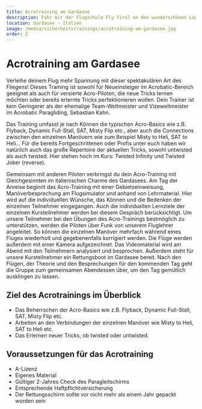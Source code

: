 ```yaml
---
title: Acrotraining am Gardasee
description: Fahr mit der Flugschule Fly Tirol an den wunderschönen Lago Di Garda.
location: Gardasee - Italien
image: /media/sicherheitstrainings/acrotraining-am-gardasee.jpg
order: 2
---
```


# Acrotraining am Gardasee

Verleihe deinem Flug mehr Spannung mit dieser spektakulären Art des Fliegens! Dieses Training ist sowohl für Neueinsteiger im Acrobatic-Bereich geeignet als auch für versierte Acro-Piloten, die neue Tricks lernen möchten oder bereits erlernte Tricks perfektionieren wollen. Dein Trainer ist kein Geringerer als der ehemalige Team-Weltmeister und Vizeweltmeister im Acrobatic Paragliding, Sebastian Kahn.

Das Training umfasst je nach Können die typischen Acro-Basics wie z.B. Flyback, Dynamic Full-Stall, SAT, Misty Flip etc., aber auch die Connections zwischen den einzelnen Manövern wie zum Beispiel Misty to Heli, SAT to Heli… Für die bereits Fortgeschrittenen oder Profis unter euch haben wir natürlich auch das große Repertoire der aktuellen Tricks, sowohl untwisted als auch twisted. Hier stehen hoch im Kurs: Twisted Infinity und Twisted Joker (reverse).

Gemeinsam mit anderen Piloten verbringst du dein Acro-Training mit Gleichgesinnten im italienischen Charme des Gardasees. Am Tag der Anreise beginnt das Acro-Training mit einer Gebietseinweisung, Manöverbesprechung am Flugsimulator und anhand von Lehrmaterial. Hier wird auf die individuellen Wünsche, das Können und die Bedenken der einzelnen Teilnehmer eingegangen. Auch die individuellen Lernziele der einzelnen Kursteilnehmer werden bei diesem Gespräch berücksichtigt. Um unsere Teilnehmer bei den Übungen des Acro-Trainings bestmöglich zu unterstützen, werden die Piloten über Funk von unserem Fluglehrer angeleitet. So können die einzelnen Manöver mehrfach während eines Fluges wiederholt und gegebenenfalls korrigiert werden. Die Flüge werden außerdem mit einer Kamera aufgezeichnet. Das Videomaterial wird am Abend mit den Teilnehmern analysiert und besprochen. Außerdem steht für unsere Kursteilnehmer ein Rettungsboot im Gardasee bereit. Nach den Flügen, der Theorie und den Besprechungen für den kommenden Tag geht die Gruppe zum gemeinsamen Abendessen über, um den Tag gemütlich ausklingen zu lassen.
 
<ContentImageGallery path="/media/sicherheitstrainings/acrotraining-gardasee/"/>

## Ziel des Acrotrainings im Überblick
* Das Beherrschen der Acro-Basics wie z.B. Flyback, Dynamic Full-Stall, SAT, Misty Flip etc.
* Arbeiten an den Verbindungen der einzelnen Manöver wie Misty to Heli, SAT to Heli etc.
* Das Erlernen neuer Tricks, ob twisted oder untwisted.



## Voraussetzungen für das Acrotraining
* A-Lizenz
* Eigenes Material
* Gültiger 2-Jahres Check des Paragleitschirms
* Entsprechende Haftpflichtversicherung
* Der Rettungsschirm sollte vor nicht mehr als einem Jahr gepackt worden sein 
